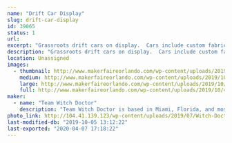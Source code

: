 ```yaml
---
name: "Drift Car Display"
slug: drift-car-display
id: 39065
status: 1
url: 
excerpt: "Grassroots drift cars on display.  Cars include custom fabrication, bodywork, paint, motor swaps, electrical wiring, lights/sounds, etc."
description: "Grassroots drift cars on display.  Cars include custom fabrication, bodywork, paint, motor swaps, electrical wiring, lights/sounds, etc."
location: Unassigned
images:
  - thumbnail: http://www.makerfaireorlando.com/wp-content/uploads/2019/10/43599421_10104034299787787_5304516757837316096_n.jpg
    medium: http://www.makerfaireorlando.com/wp-content/uploads/2019/10/43599421_10104034299787787_5304516757837316096_n.jpg
    large: http://www.makerfaireorlando.com/wp-content/uploads/2019/10/43599421_10104034299787787_5304516757837316096_n.jpg
    full: http://www.makerfaireorlando.com/wp-content/uploads/2019/10/43599421_10104034299787787_5304516757837316096_n.jpg
maker:
  - name: "Team Witch Doctor"
    description: "Team Witch Doctor is based in Miami, Florida, and most recently competed in BattleBots on ABC with their multi-bot Witch Doctor and Shaman. The team has been competing combat robots ranging from 150 grams to 250 pounds for the last 10+ years."
photo_link: http://104.41.139.123/wp-content/uploads/2019/07/Witch-Doctor-Team-S2019-1024x683.jpg
last-modified-db: "2019-10-05 13:12:22"
last-exported: "2020-04-07 17:18:22"
---
```

